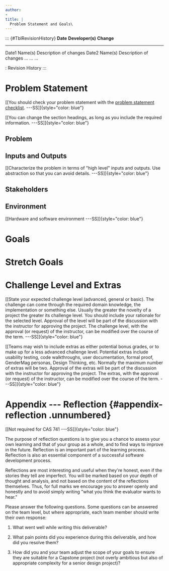 ```yaml
---
author:
- 
title: |
  Problem Statement and Goals\
---
```


::: {#TblRevisionHistory}
  **Date**   **Developer(s)**   **Change**
  ---------- ------------------ ------------------------
  Date1      Name(s)            Description of changes
  Date2      Name(s)            Description of changes
  \...       \...               \...

  : Revision History
:::

# Problem Statement

[\[You should check your problem statement with the [problem statement
checklist](https://github.com/smiths/capTemplate/blob/main/docs/Checklists/ProbState-Checklist.pdf).
---SS\]]{style="color: blue"}

[\[You can change the section headings, as long as you include the
required information. ---SS\]]{style="color: blue"}

## Problem

## Inputs and Outputs

[\[Characterize the problem in terms of "high level" inputs and outputs.
Use abstraction so that you can avoid details.
---SS\]]{style="color: blue"}

## Stakeholders

## Environment

[\[Hardware and software environment ---SS\]]{style="color: blue"}

# Goals

# Stretch Goals

# Challenge Level and Extras

[\[State your expected challenge level (advanced, general or basic). The
challenge can come through the required domain knowledge, the
implementation or something else. Usually the greater the novelty of a
project the greater its challenge level. You should include your
rationale for the selected level. Approval of the level will be part of
the discussion with the instructor for approving the project. The
challenge level, with the approval (or request) of the instructor, can
be modified over the course of the term. ---SS\]]{style="color: blue"}

[\[Teams may wish to include extras as either potential bonus grades, or
to make up for a less advanced challenge level. Potential extras include
usability testing, code walkthroughs, user documentation, formal proof,
GenderMag personas, Design Thinking, etc. Normally the maximum number of
extras will be two. Approval of the extras will be part of the
discussion with the instructor for approving the project. The extras,
with the approval (or request) of the instructor, can be modified over
the course of the term. ---SS\]]{style="color: blue"}

# Appendix --- Reflection {#appendix-reflection .unnumbered}

[\[Not required for CAS 741 ---SS\]]{style="color: blue"}

The purpose of reflection questions is to give you a chance to assess
your own learning and that of your group as a whole, and to find ways to
improve in the future. Reflection is an important part of the learning
process. Reflection is also an essential component of a successful
software development process.

Reflections are most interesting and useful when they're honest, even if
the stories they tell are imperfect. You will be marked based on your
depth of thought and analysis, and not based on the content of the
reflections themselves. Thus, for full marks we encourage you to answer
openly and honestly and to avoid simply writing "what you think the
evaluator wants to hear."

Please answer the following questions. Some questions can be answered on
the team level, but where appropriate, each team member should write
their own response:

1.  What went well while writing this deliverable?

2.  What pain points did you experience during this deliverable, and how
    did you resolve them?

3.  How did you and your team adjust the scope of your goals to ensure
    they are suitable for a Capstone project (not overly ambitious but
    also of appropriate complexity for a senior design project)?
